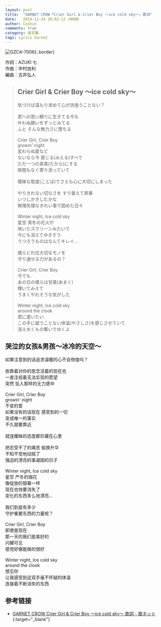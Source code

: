 ```yaml
---
layout: post
title:  "GARNET CROW「Crier Girl & Crier Boy 〜ice cold sky〜」歌词"
date:   2019-11-24 20:02:12 +0800
author: Coshin
comments: true
category: 译文集
tags: Lyrics Garnet
---
```

![GZCA-7006](https://ganekuro.github.io/images/discography/single/GZCA-7006.jpg){:.border}

作詞：AZUKI 七<br>
作曲：中村由利<br>
編曲：古井弘人

<blockquote class="original">
  <h2>Crier Girl & Crier Boy 〜ice cold sky〜</h2>
  <p>
    気づけば温もり求めて心が彷徨うことない？<br>
    <br>
    君への思い頼りに生きてる今も<br>
    叶わぬ願いをずっとみてる<br>
    ふと そんな無力さに堕ちる<br>
    <br>
    Crier Girl, Crier Boy<br>
    growin' night<br>
    変わらぬ愛など<br>
    ないなら今 感じる(みえる)すべて<br>
    ただ一つの真実(たから)にする<br>
    隙間もなく寄り添っていて<br>
    <br>
    曖昧な態度(ことば)でさえも心に大切にしまった<br>
    <br>
    やりきれない切なさを すり替えて昇華<br>
    いつしかきしむかな<br>
    無理矢理なきれい事で固めた日々<br>
    <br>
    Winter night, Ice cold sky<br>
    星空 真冬の花火が<br>
    咲いたスクリーンみたいで<br>
    今にも消えてゆきそう<br>
    うつろうものはなんてキレイ…<br>
    <br>
    僕らどれ位大切なモノを<br>
    守り通せる力があるの？<br>
    <br>
    Crier Girl, Crier Boy<br>
    今でも<br>
    あの日の僕らは甘美(あまく)<br>
    輝いてみえて<br>
    うまくやれそうな気がした<br>
    <br>
    Winter night, Ice cold sky<br>
    around the clook<br>
    君に逢いたい<br>
    この手に疑うことない体温(やさしさ)を感じさせていて<br>
    消えゆくもの繋いでゆくよ
  </p>
</blockquote>

<div class="translation">
  <h2>哭泣的女孩&男孩～冰冷的天空～</h2>
  <p>
    如果注意到的话追求温暖的心不会徬徨吗？<br>
    <br>
    依靠着对你的思念活着的现在也<br>
    一直注视着无法实现的愿望<br>
    突然 坠入那样的无力感中<br>
    <br>
    Crier Girl, Crier Boy<br>
    growin' night<br>
    不变的爱<br>
    如果没有的话现在 感受到的一切<br>
    变成唯一的事实<br>
    不久就要靠近<br>
    <br>
    就连暧昧的态度都珍藏在心里<br>
    <br>
    把忍受不了的痛苦 偷换升华<br>
    不知不觉地动摇了<br>
    强迫的漂亮的事凝固的日子<br>
    <br>
    Winter night, Ice cold sky<br>
    星空 严冬的烟花<br>
    像绽放的银幕一样<br>
    现在也快要消失了<br>
    变化的东西多么地漂亮…<br>
    <br>
    我们到底有多少<br>
    守护重要东西的力量呢？<br>
    <br>
    Crier Girl, Crier Boy<br>
    即使是现在<br>
    那一天的我们是美好的<br>
    闪耀可见<br>
    感觉好像能做的很好<br>
    <br>
    Winter night, Ice cold sky<br>
    around the clook<br>
    想见你<br>
    让我感受到这双手毫不怀疑的体温<br>
    连接着不断消失的东西
  </p>
</div>

## 参考链接

* [GARNET CROW Crier Girl & Crier Boy 〜ice cold sky〜 歌詞 - 歌ネット](https://www.uta-net.com/song/20137/){:target="_blank"}
